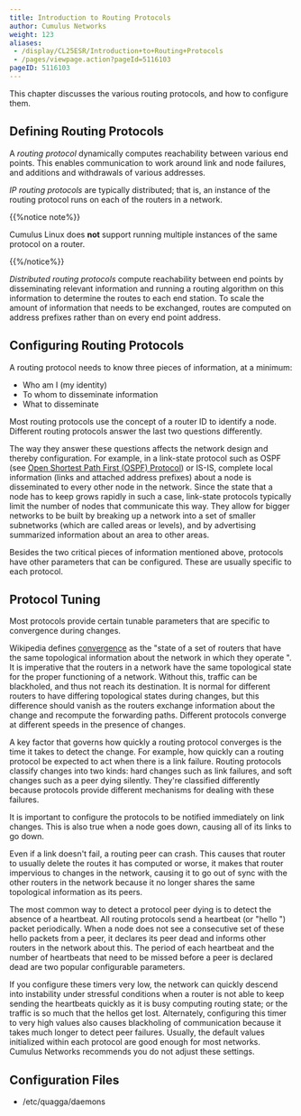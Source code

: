 ```yaml
---
title: Introduction to Routing Protocols
author: Cumulus Networks
weight: 123
aliases:
 - /display/CL25ESR/Introduction+to+Routing+Protocols
 - /pages/viewpage.action?pageId=5116103
pageID: 5116103
---
```

This chapter discusses the various routing protocols, and how to
configure them.

## Defining Routing Protocols

A *routing protocol* dynamically computes reachability between various
end points. This enables communication to work around link and node
failures, and additions and withdrawals of various addresses.

*IP routing protocols* are typically distributed; that is, an instance
of the routing protocol runs on each of the routers in a network.

{{%notice note%}}

Cumulus Linux does **not** support running multiple instances of the
same protocol on a router.

{{%/notice%}}

*Distributed routing protocols* compute reachability between end points
by disseminating relevant information and running a routing algorithm on
this information to determine the routes to each end station. To scale
the amount of information that needs to be exchanged, routes are
computed on address prefixes rather than on every end point address.

## Configuring Routing Protocols

A routing protocol needs to know three pieces of information, at a
minimum:

  - Who am I (my identity)
  - To whom to disseminate information
  - What to disseminate

Most routing protocols use the concept of a router ID to identify a
node. Different routing protocols answer the last two questions
differently.

The way they answer these questions affects the network design and thereby 
configuration. For example, in a link-state protocol such as OSPF (see 
[Open Shortest Path First (OSPF) Protocol](/version/cumulus-linux-25esr/Layer-3-Features/Open-Shortest-Path-First-OSPF-Protocol))
or IS-IS, complete local information (links and attached address
prefixes) about a node is disseminated to every other node in the
network. Since the state that a node has to keep grows rapidly in such a
case, link-state protocols typically limit the number of nodes that
communicate this way. They allow for bigger networks to be built by
breaking up a network into a set of smaller subnetworks (which are
called areas or levels), and by advertising summarized information about
an area to other areas.

Besides the two critical pieces of information mentioned above,
protocols have other parameters that can be configured. These are
usually specific to each protocol.

## Protocol Tuning

Most protocols provide certain tunable parameters that are specific to
convergence during changes.

Wikipedia defines
[convergence](http://en.wikipedia.org/wiki/Convergence_%28routing%29) as
the "state of a set of routers that have the same topological
information about the network in which they operate ". It is imperative
that the routers in a network have the same topological state for the
proper functioning of a network. Without this, traffic can be
blackholed, and thus not reach its destination. It is normal for
different routers to have differing topological states during changes,
but this difference should vanish as the routers exchange information
about the change and recompute the forwarding paths. Different protocols
converge at different speeds in the presence of changes.

A key factor that governs how quickly a routing protocol converges is
the time it takes to detect the change. For example, how quickly can a
routing protocol be expected to act when there is a link failure.
Routing protocols classify changes into two kinds: hard changes such as
link failures, and soft changes such as a peer dying silently. They're
classified differently because protocols provide different mechanisms
for dealing with these failures.

It is important to configure the protocols to be notified immediately on
link changes. This is also true when a node goes down, causing all of
its links to go down.

Even if a link doesn't fail, a routing peer can crash. This causes that
router to usually delete the routes it has computed or worse, it makes
that router impervious to changes in the network, causing it to go out
of sync with the other routers in the network because it no longer
shares the same topological information as its peers.

The most common way to detect a protocol peer dying is to detect the
absence of a heartbeat. All routing protocols send a heartbeat (or
"hello ") packet periodically. When a node does not see a consecutive
set of these hello packets from a peer, it declares its peer dead and
informs other routers in the network about this. The period of each
heartbeat and the number of heartbeats that need to be missed before a
peer is declared dead are two popular configurable parameters.

If you configure these timers very low, the network can quickly descend
into instability under stressful conditions when a router is not able to
keep sending the heartbeats quickly as it is busy computing routing
state; or the traffic is so much that the hellos get lost. Alternately,
configuring this timer to very high values also causes blackholing of
communication because it takes much longer to detect peer failures.
Usually, the default values initialized within each protocol are good
enough for most networks. Cumulus Networks recommends you do not adjust
these settings.

## Configuration Files

  - /etc/quagga/daemons
